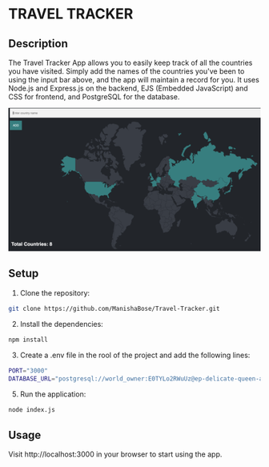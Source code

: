 # TRAVEL TRACKER

## Description

The Travel Tracker App allows you to easily keep track of all the countries you have visited. Simply add the names of the countries you've been to using the input bar above, and the app will maintain a record for you. It uses Node.js and Express.js on the backend, EJS (Embedded JavaScript) and CSS for frontend, and PostgreSQL for the database.

![Travel Tracker Screenshot](./public/images/demo.png)

## Setup

1. Clone the repository:

````bash
git clone https://github.com/ManishaBose/Travel-Tracker.git
````

2. Install the dependencies:

````bash
npm install
````

3. Create a .env file in the rool of the project and add the following lines:

````bash
PORT="3000"
DATABASE_URL="postgresql://world_owner:E0TYLo2RWuUz@ep-delicate-queen-a1gxmygl.ap-southeast-1.aws.neon.tech/world?sslmode=require"
````

5. Run the application:

````bash
node index.js
````

## Usage

Visit http://localhost:3000 in your browser to start using the app.

